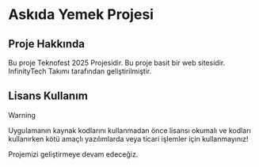# Askıda Yemek Projesi

## Proje Hakkında
Bu proje Teknofest 2025 Projesidir. Bu proje basit bir web sitesidir. InfinityTech Takımı tarafından geliştirilmiştir.

## Lisans Kullanım

>[!WARNING]
>Uygulamanın kaynak kodlarını kullanmadan önce lisansı okumalı ve kodları kullanırken kötü amaçlı yazılımlarda veya ticari işlemler için kullanmayınız!

Projemizi geliştirmeye devam edeceğiz.

